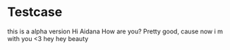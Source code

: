 # Testcase
this is a  alpha version 
Hi Aidana
How are you?
Pretty good, cause now i m with you <3
hey hey beauty
